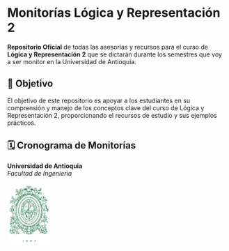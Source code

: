 # Monitorías Lógica y Representación 2 

**Repositorio Oficial** de todas las asesorías y recursos para el curso de **Lógica y Representación 2** que se dictarán durante los semestres que voy a ser monitor en la Universidad de Antioquia.

## 🎯 Objetivo
El objetivo de este repositorio es apoyar a los estudiantes en su comprensión y manejo de los conceptos clave del curso de Lógica y Representación 2, proporcionando el recursos de estudio y sus ejemplos prácticos.

## 🗓️ Cronograma de Monitorías



**Universidad de Antioquia**  
_Facultad de Ingenieria_  
<p align="left">
  <img src="https://github.com/freddyduitama/images/blob/master/logo.png?raw=true" alt="Universidad de Antioquia" width="100"/>
</p>
